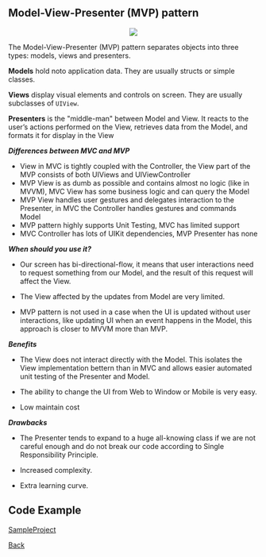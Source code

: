 ##  Model-View-Presenter (MVP) pattern

<p align="center">
  <image src="images/mvp.png"></image>
</p>



The Model-View-Presenter (MVP) pattern separates objects into three types: models, views and presenters.

<b>Models</b> hold noto application data. They are usually structs or simple classes.

<b>Views</b> display visual elements and controls on screen. They are usually subclasses of `UIView`.

<b>Presenters</b>  is the "middle-man" between Model and View. It reacts to the user’s actions performed on the View, retrieves data from the Model, and formats it for display in the View

***Differences between MVC and MVP***

- View in MVC is tightly coupled with the Controller, the View part of the MVP consists of both UIViews and UIViewController
- MVP View is as dumb as possible and contains almost no logic (like in MVVM), MVC View has some business logic and can query the Model
- MVP View handles user gestures and delegates interaction to the Presenter, in MVC the Controller handles gestures and commands Model
- MVP pattern highly supports Unit Testing, MVC has limited support
- MVC Controller has lots of UIKit dependencies, MVP Presenter has none

***When should you use it?***
- Our screen has bi-directional-flow, it means that user interactions need to request something from our Model, and the result of this request will affect the View.

- The View affected by the updates from Model are very limited.

- MVP pattern is not used in a case when the UI is updated without user interactions, like updating UI when an event happens in the Model, this approach is closer to MVVM more than MVP.

***Benefits***
- The View does not interact directly with the Model. This isolates the View implementation bettern than in MVC and allows easier automated unit testing of the Presenter and Model.

- The ability to change the UI from Web to Window or Mobile is very easy.

- Low maintain cost

***Drawbacks***
- The Presenter tends to expand to a huge all-knowing class if we are not careful enough and do not break our code according to Single Responsibility Principle.

- Increased complexity.

- Extra learning curve.

## Code Example
[SampleProject]

[SampleProject]: ../samples/MVP-pattern/ "SampleProject"






[Back]

[Back]: ../README.md "Back"
